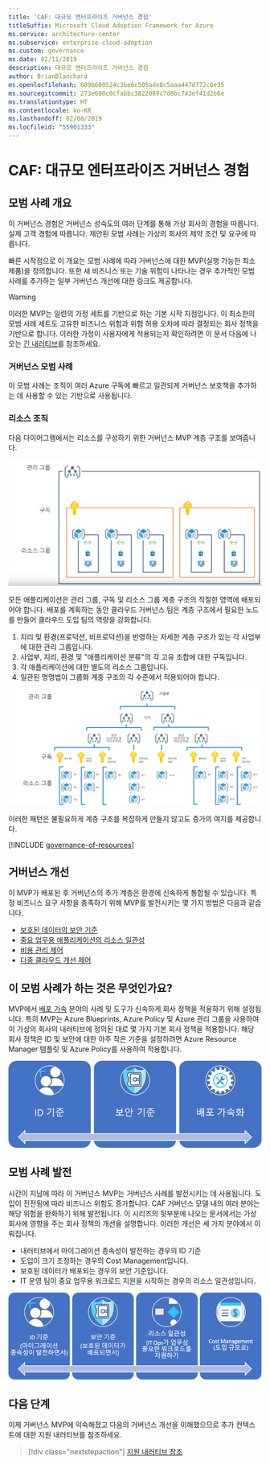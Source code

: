 ```yaml
---
title: 'CAF: 대규모 엔터프라이즈 거버넌스 경험'
titleSuffix: Microsoft Cloud Adoption Framework for Azure
ms.service: architecture-center
ms.subservice: enterprise-cloud-adoption
ms.custom: governance
ms.date: 02/11/2019
description: 대규모 엔터프라이즈 거버넌스 경험
author: BrianBlanchard
ms.openlocfilehash: 689b600524c3be6c505ade8c5aaa447d772c6e35
ms.sourcegitcommit: 273e690c0cfabbc3822089c7d8bc743ef41d2b6e
ms.translationtype: HT
ms.contentlocale: ko-KR
ms.lasthandoff: 02/08/2019
ms.locfileid: "55901333"
---
```

# <a name="caf-large-enterprise-governance-journey"></a>CAF: 대규모 엔터프라이즈 거버넌스 경험

## <a name="best-practice-overview"></a>모범 사례 개요

이 거버넌스 경험은 거버넌스 성숙도의 여러 단계를 통해 가상 회사의 경험을 따릅니다. 실제 고객 경험에 따릅니다. 제안된 모범 사례는 가상의 회사의 제약 조건 및 요구에 따릅니다.

빠른 시작점으로 이 개요는 모범 사례에 따라 거버넌스에 대한 MVP(실행 가능한 최소 제품)을 정의합니다. 또한 새 비즈니스 또는 기술 위험이 나타나는 경우 추가적인 모범 사례를 추가하는 일부 거버넌스 개선에 대한 링크도 제공합니다.

> [!WARNING]
> 이러한 MVP는 일련의 가정 세트를 기반으로 하는 기본 시작 지점입니다. 이 최소한의 모범 사례 세트도 고유한 비즈니스 위험과 위험 허용 오차에 따라 결정되는 회사 정책을 기반으로 합니다. 이러한 가정이 사용자에게 적용되는지 확인하려면 이 문서 다음에 나오는 [긴 내러티브](./narrative.md)를 참조하세요.

### <a name="governance-best-practice"></a>거버넌스 모범 사례

이 모범 사례는 조직이 여러 Azure 구독에 빠르고 일관되게 거버넌스 보호책을 추가하는 데 사용할 수 있는 기반으로 사용됩니다.

### <a name="resource-organization"></a>리소스 조직

다음 다이어그램에서는 리소스를 구성하기 위한 거버넌스 MVP 계층 구조를 보여줍니다.

![리소스 조직 다이어그램](../../../_images/governance/resource-organization.png)

모든 애플리케이션은 관리 그룹, 구독 및 리소스 그룹 계층 구조의 적절한 영역에 배포되어야 합니다. 배포를 계획하는 동안 클라우드 거버넌스 팀은 계층 구조에서 필요한 노드를 만들어 클라우드 도입 팀의 역량을 강화합니다.

1. 지리 및 환경(프로덕션, 비프로덕션)을 반영하는 자세한 계층 구조가 있는 각 사업부에 대한 관리 그룹입니다.
2. 사업부, 지리, 환경 및 "애플리케이션 분류"의 각 고유 조합에 대한 구독입니다.
3. 각 애플리케이션에 대한 별도의 리소스 그룹입니다.
4. 일관된 명명법이 그룹화 계층 구조의 각 수준에서 적용되어야 합니다.

![대규모 엔터프라이즈의 리소스 조직 다이어그램](../../../_images/governance/large-enterprise-resource-organization.png)

이러한 패턴은 불필요하게 계층 구조를 복잡하게 만들지 않고도 증가의 여지를 제공합니다.

[!INCLUDE [governance-of-resources](../../../../../includes/cloud-adoption/governance/governance-of-resources.md)]

## <a name="governance-evolutions"></a>거버넌스 개선

이 MVP가 배포된 후 거버넌스의 추가 계층은 환경에 신속하게 통합될 수 있습니다. 특정 비즈니스 요구 사항을 충족하기 위해 MVP를 발전시키는 몇 가지 방법은 다음과 같습니다.

- [보호된 데이터의 보안 기준](./security-baseline-evolution.md)
- [중요 업무용 애플리케이션의 리소스 일관성](./resource-consistency-evolution.md)
- [비용 관리 제어](./cost-management-evolution.md)
- [다중 클라우드 개선 제어](./multi-cloud-evolution.md)

<!-- markdownlint-disable MD026 -->

## <a name="what-does-this-best-practice-do"></a>이 모범 사례가 하는 것은 무엇인가요?

MVP에서 [배포 가속](../../deployment-acceleration/overview.md) 분야의 사례 및 도구가 신속하게 회사 정책을 적용하기 위해 설정됩니다. 특히 MVP는 Azure Blueprints, Azure Policy 및 Azure 관리 그룹을 사용하여 이 가상의 회사의 내러티브에 정의된 대로 몇 가지 기본 회사 정책을 적용합니다. 해당 회사 정책은 ID 및 보안에 대한 아주 작은 기준을 설정하려면 Azure Resource Manager 템플릿 및 Azure Policy를 사용하여 적용합니다.

![증분 거버넌스 MVP의 예제](../../../_images/governance/governance-mvp.png)

## <a name="evolving-the-best-practice"></a>모범 사례 발전

시간이 지남에 따라 이 거버넌스 MVP는 거버넌스 사례를 발전시키는 데 사용됩니다. 도입이 진전됨에 따라 비즈니스 위험도 증가합니다. CAF 거버넌스 모델 내의 여러 분야는 해당 위험을 완화하기 위해 발전됩니다. 이 시리즈의 뒷부분에 나오는 문서에서는 가상 회사에 영향을 주는 회사 정책의 개선을 설명합니다. 이러한 개선은 세 가지 분야에서 이뤄집니다.

- 내러티브에서 마이그레이션 종속성이 발전하는 경우의 ID 기준
- 도입이 크기 조정하는 경우의 Cost Management입니다.
- 보호된 데이터가 배포되는 경우의 보안 기준입니다.
- IT 운영 팀이 중요 업무용 워크로드 지원을 시작하는 경우의 리소스 일관성입니다.

![증분 거버넌스 MVP의 예제](../../../_images/governance/governance-evolution-large.png)

## <a name="next-steps"></a>다음 단계

이제 거버넌스 MVP에 익숙해졌고 다음의 거버넌스 개선을 이해했으므로 추가 컨텍스트에 대한 지원 내러티브를 참조하세요.

> [!div class="nextstepaction"]
> [지원 내러티브 참조](./narrative.md)
